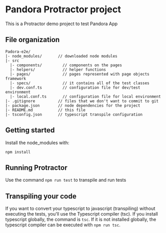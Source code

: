 # Pandora Protractor project

This is a Protractor demo project to test Pandora App


## File organization

```
Padora-e2e/
|- node_modules/       // downloaded node modules
|- src
  |- components/         // components on the pages
  |- helpers/            // helper functions
  |- pages/              // pages represented with page objects framework
  |- specs/              // it contains all of the test classes
  |- dev.conf.ts         // configuration file for dev/test environment
  |- local.conf.ts       // configuration file for local environment
|- .gitignore          // files that we don't want to commit to git
|- package.json        // node dependencies for the project
|- README.md           // this file
|- tsconfig.json       // typescript transpile configuration
```

## Getting started

Install the node_modules with:

```
npm install
```

## Running Protractor

Use the command `npm run test` to transpile and run tests

## Transpiling your code

If you want to convert your typescript to javascript (transpiling) without executing the tests, you'll use the Typescript compiler (tsc). If you install typescript globally, the command is `tsc`. If it is not installed globally, the typescript compiler can be executed with `npm run tsc`.


